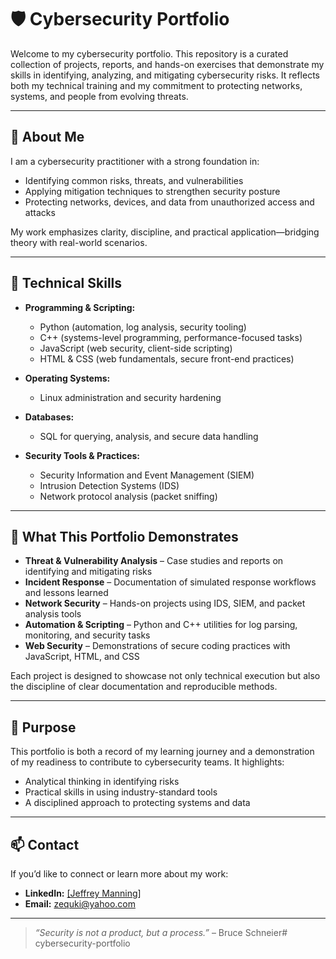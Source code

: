 # 🛡️ Cybersecurity Portfolio

Welcome to my cybersecurity portfolio. This repository is a curated collection of projects, reports, and hands-on exercises that demonstrate my skills in identifying, analyzing, and mitigating cybersecurity risks. It reflects both my technical training and my commitment to protecting networks, systems, and people from evolving threats.

---

## 👤 About Me
I am a cybersecurity practitioner with a strong foundation in:
- Identifying common risks, threats, and vulnerabilities
- Applying mitigation techniques to strengthen security posture
- Protecting networks, devices, and data from unauthorized access and attacks

My work emphasizes clarity, discipline, and practical application—bridging theory with real-world scenarios.

---

## 🧰 Technical Skills
- **Programming & Scripting:**  
  - Python (automation, log analysis, security tooling)  
  - C++ (systems-level programming, performance-focused tasks)  
  - JavaScript (web security, client-side scripting)  
  - HTML & CSS (web fundamentals, secure front-end practices)  

- **Operating Systems:**  
  - Linux administration and security hardening  

- **Databases:**  
  - SQL for querying, analysis, and secure data handling  

- **Security Tools & Practices:**  
  - Security Information and Event Management (SIEM)  
  - Intrusion Detection Systems (IDS)  
  - Network protocol analysis (packet sniffing)  

---

## 📂 What This Portfolio Demonstrates
- **Threat & Vulnerability Analysis** – Case studies and reports on identifying and mitigating risks  
- **Incident Response** – Documentation of simulated response workflows and lessons learned  
- **Network Security** – Hands-on projects using IDS, SIEM, and packet analysis tools  
- **Automation & Scripting** – Python and C++ utilities for log parsing, monitoring, and security tasks  
- **Web Security** – Demonstrations of secure coding practices with JavaScript, HTML, and CSS  

Each project is designed to showcase not only technical execution but also the discipline of clear documentation and reproducible methods.

---

## 🎯 Purpose
This portfolio is both a record of my learning journey and a demonstration of my readiness to contribute to cybersecurity teams. It highlights:
- Analytical thinking in identifying risks  
- Practical skills in using industry-standard tools  
- A disciplined approach to protecting systems and data  

---

## 📫 Contact
If you’d like to connect or learn more about my work:  
- **LinkedIn:** [\[Jeffrey Manning\]  ](https://www.linkedin.com/in/jeffrey-manning-7aa8a4386/)
- **Email:** zequki@yahoo.com  

---

> *“Security is not a product, but a process.”* – Bruce Schneier# cybersecurity-portfolio

